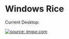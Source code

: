 # Windows Rice

Current Desktop:

<a href="https://u.teknik.io/nlVTNk.png"><img src="https://u.teknik.io/nlVTNk.png" title="source: imgur.com" /></a>
